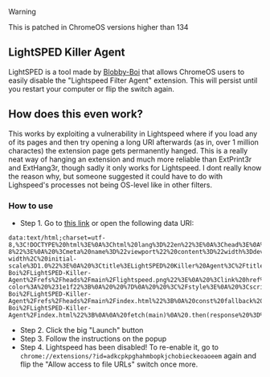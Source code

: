 > [!WARNING]
> This is patched in ChromeOS versions higher than 134

## LightSPED Killer Agent
LightSPED is a tool made by [Blobby-Boi](https://github.com/Blobby-Boi) that allows ChromeOS users to easily disable the "Lightspeed Filter Agent" extension. This will persist until you restart your computer or flip the switch again.

## How does this even work?
This works by exploiting a vulnerability in Lightspeed where if you load any of its pages and then try opening a long URI afterwards (as in, over 1 million charactes) the extension page gets permanently hanged. This is a really neat way of hanging an extension and much more reliable than ExtPrint3r and ExtHang3r, though sadly it only works for Lightspeed. I dont really know the reason why, but someone suggested it could have to do with Lighspeed's processes not being OS-level like in other filters.

### How to use
- Step 1. Go to [this link](https://blobby-boi.github.io/LightSPED-Killer-Agent/) or open the following data URI:
```
data:text/html;charset=utf-8,%3C!DOCTYPE%20html%3E%0A%3Chtml%20lang%3D%22en%22%3E%0A%3Chead%3E%0A%20%3Cmeta%20charset%3D%22UTF-8%22%3E%0A%20%3Cmeta%20name%3D%22viewport%22%20content%3D%22width%3Ddevice-width%2C%20initial-scale%3D1.0%22%3E%0A%20%3Ctitle%3ELightSPED%20Killer%20Agent%3C%2Ftitle%3E%0A%20%3Clink%20rel%3D%22shortcut%20icon%22%20type%3D%22image%2Fpng%22%20href%3D%22https%3A%2F%2Fraw.githubusercontent.com%2FBlobby-Boi%2FLightSPED-Killer-Agent%2Frefs%2Fheads%2Fmain%2Flightspeed.png%22%3E%0A%20%3Clink%20href%3D%22https%3A%2F%2Ffonts.googleapis.com%2Fcss2%3Ffamily%3DRoboto%3Awght%40400%3B700%26display%3Dswap%22%20rel%3D%22stylesheet%22%3E%0A%20%20%3Cstyle%3E%0A%20%20body%20%7B%0A%20%20%20%20%20background-color%3A%20%231e1f22%3B%0A%20%20%7D%0A%20%20%3C%2Fstyle%3E%0A%20%3Cscript%3E%0A%20document.addEventListener(%22DOMContentLoaded%22%2C%20()%20%3D%3E%20%7B%0A%20const%20main%20%3D%20%22https%3A%2F%2Fraw.githubusercontent.com%2FBlobby-Boi%2FLightSPED-Killer-Agent%2Frefs%2Fheads%2Fmain%2Findex.html%22%3B%0A%20const%20fallback%20%3D%20%22https%3A%2F%2Fcdn.jsdelivr.net%2Fgh%2FBlobby-Boi%2FLightSPED-Killer-Agent%2Findex.html%22%3B%0A%0A%20fetch(main)%0A%20.then(response%20%3D%3E%20%7B%0A%20if%20(!response.ok)%20throw%20new%20Error(%22Main%20URL%20failed%22)%3B%0A%20return%20response.text()%3B%0A%20%7D)%0A%20.catch(()%20%3D%3E%20%7B%0A%20return%20fetch(fallback).then(response%20%3D%3E%20%7B%0A%20if%20(!response.ok)%20throw%20new%20Error(%22Fallback%20URL%20failed%22)%3B%0A%20return%20response.text()%3B%0A%20%7D)%3B%0A%20%7D)%0A%20.then(html%20%3D%3E%20%7B%0A%20document.open()%3B%0A%20document.write(html)%3B%0A%20document.close()%3B%0A%20%7D)%0A%20%7D)%3B%0A%20%3C%2Fscript%3E%0A%3C%2Fhead%3E%0A%3C%2Fhtml%3E
```
- Step 2. Click the big "Launch" button
- Step 3. Follow the instructions on the popup
- Step 4. Lightspeed has been disabled! To re-enable it, go to `chrome://extensions/?id=adkcpkpghahmbopkjchobieckeoaoeem` again and flip the "Allow access to file URLs" switch once more.
